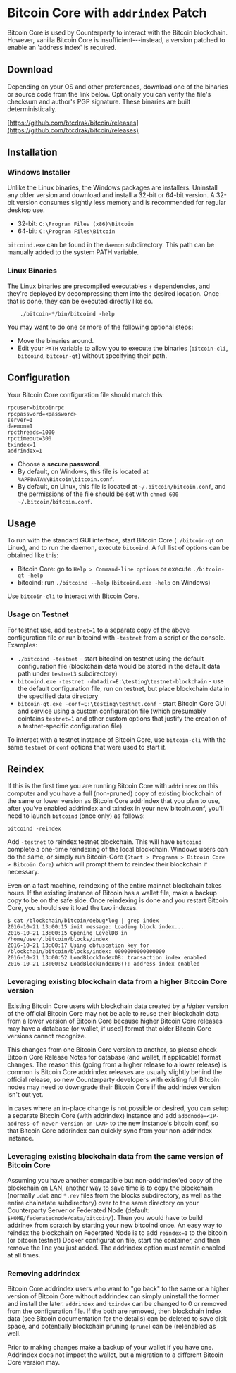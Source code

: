 # Bitcoin Core with ``addrindex`` Patch

Bitcoin Core is used by Counterparty to interact with the Bitcoin blockchain.  However, vanilla Bitcoin Core is insufficient---instead, a version patched to enable an 'address index' is required.


## Download

Depending on your OS and other preferences, download one of the binaries or source code from the link below. Optionally you can verify the file's checksum and author's PGP signature. These binaries are built deterministically.

[https://github.com/btcdrak/bitcoin/releases](https://github.com/btcdrak/bitcoin/releases) 


## Installation

### Windows Installer

Unlike the Linux binaries, the Windows packages are installers. Uninstall any older version and download and install a 32-bit or 64-bit version. A 32-bit version consumes slightly less memory and is recommended for regular desktop use.

* 32-bit: `C:\Program Files (x86)\Bitcoin`
* 64-bit: `C:\Program Files\Bitcoin`

`bitcoind.exe` can be found in the `daemon` subdirectory. This path can be manually added to the system PATH variable.

### Linux Binaries

The Linux binaries are precompiled executables + dependencies, and they're deployed by decompressing them into the desired location. Once that is done, they can be executed directly like so. 

        ./bitcoin-*/bin/bitcoind -help

You may want to do one or more of the following optional steps:
* Move the binaries around.
* Edit your `PATH` variable to allow you to execute the binaries (`bitcoin-cli`, `bitcoind`, `bitcoin-qt`) without specifying their path.


## Configuration

Your Bitcoin Core configuration file should match this:

    rpcuser=bitcoinrpc
    rpcpassword=<password>
    server=1
    daemon=1
    rpcthreads=1000
    rpctimeout=300
    txindex=1
    addrindex=1

* Choose a **secure password**.
* By default, on Windows, this file is located at `%APPDATA%\Bitcoin\bitcoin.conf`.
* By default, on Linux, this file is located at `~/.bitcoin/bitcoin.conf`, and the permissions of the file should be set with `chmod 600 ~/.bitcoin/bitcoin.conf`.

## Usage

To run with the standard GUI interface, start Bitcoin Core (`./bitcoin-qt` on Linux), and to run the daemon, execute `bitcoind`. A full list of options can be obtained like this:
* Bitcoin Core: go to `Help > Command-line options` or execute `./bitcoin-qt -help`
* bitcoind: run `./bitcoind --help` (`bitcoind.exe -help` on Windows)

Use `bitcoin-cli` to interact with Bitcoin Core.

### Usage on Testnet 

For testnet use, add `testnet=1` to a separate copy of the above configuration file or run bitcoind with `-testnet` from a script or the console. Examples:
* `./bitcoind -testnet` - start bitcoind on testnet using the default configuration file (blockchain data would be stored in the default data path under `testnet3` subdirectory)
* `bitcoind.exe -testnet -datadir=E:\testing\testnet-blockchain` - use the default configuration file, run on testnet, but place blockchain data in the specified data directory
* `bitcoin-qt.exe -conf=E:\testing\testnet.conf` - start Bitcoin Core GUI and service using a custom configuration file (which presumably cointains `testnet=1` and other custom options that justify the creation of a testnet-specific configuration file)

To interact with a testnet instance of Bitcoin Core, use `bitcoin-cli` with the same `testnet` or `conf` options that were used to start it.

## Reindex

If this is the first time you are running Bitcoin Core with `addrindex` on this computer and you have a full (non-pruned) copy of existing blockchain of the same or lower version as Bitcoin Core addrindex that you plan to use, after you've enabled addrindex and txindex in your new bitcoin.conf, you'll need to launch `bitcoind` (once only) as follows:

    bitcoind -reindex

Add `-testnet` to reindex testnet blockchain. This will have `bitcoind` complete a one-time reindexing of the local blockchain. Windows users can do the same, or simply run Bitcoin-Core (`Start > Programs > Bitcoin Core > Bitcoin Core`) which will prompt them to reindex their blockchain if necessary. 

Even on a fast machine, reindexing of the entire mainnet blockchain takes hours. If the existing instance of Bitcoin has a wallet file, make a backup copy to be on the safe side. Once reindexing is done and you restart Bitcoin Core, you should see it load the two indexes.

```
$ cat /blockchain/bitcoin/debug*log | grep index
2016-10-21 13:00:15 init message: Loading block index...
2016-10-21 13:00:15 Opening LevelDB in /home/user/.bitcoin/blocks/index
2016-10-21 13:00:17 Using obfuscation key for /blockchain/bitcoin/blocks/index: 0000000000000000
2016-10-21 13:00:52 LoadBlockIndexDB: transaction index enabled
2016-10-21 13:00:52 LoadBlockIndexDB(): address index enabled
```

### Leveraging existing blockchain data from a higher Bitcoin Core version

Existing Bitcoin Core users with blockchain data created by a *higher* version of the official Bitcoin Core may not be able to reuse their blockchain data from a lower version of Bitcoin Core because higher Bitcoin Core releases may have a database (or wallet, if used) format that older Bitcoin Core versions cannot recognize. 

This changes from one Bitcoin Core version to another, so please check Bitcoin Core Release Notes for database (and wallet, if applicable) format changes. The reason this (going from a higher release to a lower release) is common is Bitcoin Core addrindex releases are usually slightly behind the official release, so new Counterparty developers with existing full Bitcoin nodes may need to downgrade their Bitcoin Core if the addrindex version isn't out yet.

In cases where an in-place change is not possible or desired, you can setup a separate Bitcoin Core (with addrindex) instance and add `adddnode=<IP-address-of-newer-version-on-LAN>` to the new instance's bitcoin.conf, so that Bitcoin Core addrindex can quickly sync from your non-addrindex instance.

### Leveraging existing blockchain data from the same version of Bitcoin Core

Assuming you have another compatible but non-addrindex'ed copy of the blockchain on LAN, another way to save time is to copy the blockchain (normally `.dat` and `*.rev` files from the blocks subdirectory, as well as the entire chainstate subdirectory) over to the same directory on your Counterparty Server or Federated Node (default: `$HOME/federatednode/data/bitcoin/`). Then you would have to build addrinex from scratch by starting your new bitcoind once. An easy way to reindex the blockchain on Federated Node is to add `reindex=1` to the bitcoin (or bitcoin testnet) Docker configuration file, start the container, and then remove the line you just added. The addrindex option must remain enabled at all times.

### Removing addrindex

Bitcoin Core addrindex users who want to "go back" to the same or a higher version of Bitcoin Core without addrindex can simply uninstall the former and install the later. `addrindex` and `txindex` can be changed to 0 or removed from the configuration file. If the both are removed, then blockchain index data (see Bitcoin documentation for the details) can be deleted to save disk space, and potentially blockchain pruning (``prune``) can be (re)enabled as well.

Prior to making changes make a backup of your wallet if you have one. Addrindex does not impact the wallet, but a migration to a different Bitcoin Core version may.
